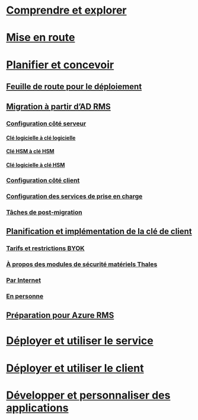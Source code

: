 # [Comprendre et explorer](/rights-management/understand-explore/azure-rights-management)
# [Mise en route](/rights-management/get-started/requirements-azure-rms)
# [Planifier et concevoir](deployment-roadmap.md)
## [Feuille de route pour le déploiement](deployment-roadmap.md)
## [Migration à partir d’AD RMS](migrate-from-ad-rms-to-azure-rms.md)
### [Configuration côté serveur](migrate-from-ad-rms-phase1.md)
#### [Clé logicielle à clé logicielle](migrate-softwarekey-to-softwarekey.md)
#### [Clé HSM à clé HSM](migrate-hsmkey-to-hsmkey.md)
#### [Clé logicielle à clé HSM](migrate-softwarekey-to-hsmkey.md)
### [Configuration côté client](migrate-from-ad-rms-phase2.md)
### [Configuration des services de prise en charge](migrate-from-ad-rms-phase3.md)
### [Tâches de post-migration](migrate-from-ad-rms-phase4.md)
## [Planification et implémentation de la clé de client](plan-implement-tenant-key.md)
### [Tarifs et restrictions BYOK](byok-price-restrictions.md)
### [À propos des modules de sécurité matériels Thales](thales-hsm.md)
### [Par Internet](generate-tenant-key-internet.md)
### [En personne](generate-tenant-key-in-person.md)
## [Préparation pour Azure RMS](prepare.md)
# [Déployer et utiliser le service](/rights-management/deploy-use/activate-service)
# [Déployer et utiliser le client](/rights-management/rms-client/use-client)
# [Développer et personnaliser des applications](/rights-management/develop/developers-guide)

<!--HONumber=Jun16_HO4-->


